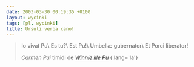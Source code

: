 ```yaml
---
date: 2003-03-30 00:19:35 +0100
layout: wycinki
tags: [pl, wycinki]
title: Ursuli verba cano!
---
```


> Io vivat Pu\\
> Es tu?\\
> Est Pu!\\
> Umbellæ gubernator\\
> Et Porci liberator!
>
> <cite>Carmen Pui</cite> timidi de <cite>[Winnie ille Pu](http://mek.oszk.hu/kiallitas/lenard/irasok/winniepu/winniepu.html 'Kubuś Puchatek po łacinie')</cite>
{:lang='la'}
